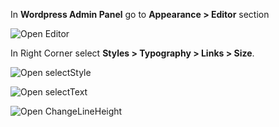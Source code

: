 <!-- ## How to change links global font size -->

In **Wordpress Admin Panel** go to **Appearance > Editor** section

![Open Editor](/img/tutorial/lgfs1OpenEditor.png)

In Right Corner select **Styles > Typography > Links > Size**. 

![Open selectStyle](/img/tutorial/lgfs2selectStyle.png)

![Open selectText](/img/tutorial/lgfs3selectlinks.png)

![Open ChangeLineHeight](/img/tutorial/lgfs4ChangeSize.png)
